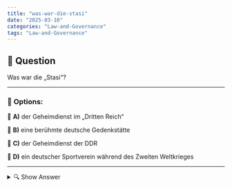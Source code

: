 ```yaml
---
title: "was-war-die-stasi"
date: "2025-03-10"
categories: "Law-and-Governance"
tags: "Law-and-Governance"
---
```


## 📌 **Question**

Was war die „Stasi“?



---

### 📝 **Options:**

🔘 **A)** der Geheimdienst im „Dritten Reich“

🔘 **B)** eine berühmte deutsche Gedenkstätte

🔘 **C)** der Geheimdienst der DDR

🔘 **D)** ein deutscher Sportverein während des Zweiten Weltkrieges

---

<details>
  <summary>🔍 Show Answer</summary>

  <p>
💡  <b>Correct Answer:</b>  c
  </p>
  <p>
    📖<b>Explanation:</b>
    Die „Stasi“ war der offizielle Geheimdienst der Deutschen Demokratischen Republik (DDR) von 1950 bis 1990. Ihre Hauptaufgabe bestand darin, die Regierung zu schützen, indem sie Informationen sammelte, oppositionelle Aktivitäten überwachte und potenzielle Regimegegner infiltrierte. Die Stasi nutzte ein umfangreiches Netz von Informanten und moderne Überwachungstechniken, um die Bevölkerung zu kontrollieren und politische Stabilität zu sichern. Sie spielte eine zentrale Rolle im repressiven Staatsapparat der DDR und ist ein bedeutendes Symbol für staatliche Überwachung und Menschenrechtsverletzungen in der deutschen Geschichte.
  </p>
</details>
